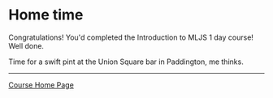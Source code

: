 # Home time

Congratulations! You'd completed the Introduction to MLJS 1 day course! Well done.

Time for a swift pint at the Union Square bar in Paddington, me thinks.

- - - -

[Course Home Page](tutorial-dev1-001-overview.html)